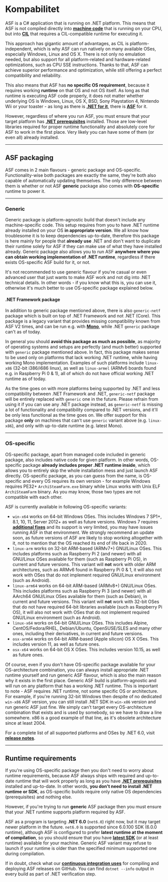 # Kompabilitet

ASF is a C# application that is running on .NET platform. This means that ASF is not compiled directly into **[machine code](https://en.wikipedia.org/wiki/Machine_code)** that is running on your CPU, but into **[CIL](https://en.wikipedia.org/wiki/Common_Intermediate_Language)** that requires a CIL-compatible runtime for executing it.

This approach has gigantic amount of advantages, as CIL is platform-independent, which is why ASF can run natively on many available OSes, especially Windows, Linux and OS X. There is not only no emulation needed, but also support for all platform-related and hardware-related optimizations, such as CPU SSE instructions. Thanks to that, ASF can achieve superior performance and optimization, while still offering a perfect compatibility and reliability.

This also means that ASF has **no specific OS requirement**, because it requires working **runtime** on that OS and not OS itself. As long as that runtime is executing ASF code properly, it does not matter whether underlying OS is Windows, Linux, OS X, BSD, Sony Playstation 4, Nintendo Wii or your toaster - as long as there is **[.NET for it](https://dotnet.microsoft.com/download/dotnet)**, there is **[ASF](https://github.com/JustArchiNET/ArchiSteamFarm/releases/latest)** for it.

However, regardless of where you run ASF, you must ensure that your target platform has **[.NET prerequisites](https://github.com/dotnet/core/blob/main/Documentation/prereqs.md)** installed. Those are low-level libraries required for proper runtime functionality and absolutely core for ASF to work in the first place. Very likely you can have some of them (or even all) already installed.

---

## ASF packaging

ASF comes in 2 main flavours - generic package and OS-specific. Functionality-wise both packages are exactly the same, they're both also capable of automatically updating themselves. The only difference between them is whether or not ASF **generic** package also comes with **OS-specific** runtime to power it.

---

### Generic

Generic package is platform-agnostic build that doesn't include any machine-specific code. This setup requires from you to have .NET runtime already installed on your OS **in appropriate version**. We all know how troublesome it is to keep dependencies up-to-date, therefore this package is here mainly for people that **already use** .NET and don't want to duplicate their runtime solely for ASF if they can make use of what they have installed already. Generic package also allows you to run ASF **anywhere where you can obtain working implementation of .NET runtime**, regardless if there exists OS-specific ASF build for it, or not.

It's not recommended to use generic flavour if you're casual or even advanced user that just wants to make ASF work and not dig into .NET technical details. In other words - if you know what this is, you can use it, otherwise it's much better to use OS-specific package explained below.

#### .NET Framework package

In addition to generic package mentioned above, there is also `generic-netf` package which is built on top of .NET Framework and not .NET (Core). This package is a legacy variant that provides missing compatibility known from ASF V2 times, and can be run e.g. with **[Mono](https://www.mono-project.com)**, while .NET `generic` package can't as of today.

In general you should **avoid this package as much as possible**, as majority of operating systems and setups are perfectly (and much better) supported with `generic` package mentioned above. In fact, this package makes sense to be used only on platforms that lack working .NET runtime, while having working Mono implementation. Examples of such platforms include `linux-x86` (32-bit i386/i686 linux), as well as `linux-armel` (ARMv6 boards found e.g. in Raspberry Pi 0 & 1), all of which do not have official working .NET runtime as of today.

As the time goes on with more platforms being supported by .NET and less compatibility between .NET Framework and .NET, `generic-netf` package will be entirely replaced with `generic` one in the future. Please refrain from using it if you can use any .NET package instead, as `generic-netf` is missing a lot of functionality and compatibility compared to .NET versions, and it'll be only less functional as the time goes on. We offer support for this package **only** on machines that can't use `generic` variant above (e.g. `linux-x86`), and only with up-to-date runtime (e.g. latest Mono).

---

### OS-specific

OS-specific package, apart from managed code included in generic package, also includes native code for given platform. In other words, OS-specific package **already includes proper .NET runtime inside**, which allows you to entirely skip the whole installation mess and just launch ASF directly. OS-specific package, as you can guess from the name, is OS-specific and every OS requires its own version - for example Windows requires PE32+ `ArchiSteamFarm.exe` binary while Linux works with Unix ELF `ArchiSteamFarm` binary. As you may know, those two types are not compatible with each other.

ASF is currently available in following OS-specific variants:

- `win-x64` works on 64-bit Windows OSes. This includes Windows 7 SP1+, 8.1, 10, 11, Server 2012+ as well as future versions. Windows 7 requires **[additional fixes](https://github.com/JustArchiNET/ArchiSteamFarm/wiki/Setting-up#windows)** and its support is very limited, you may have issues running ASF in that environment. We strongly recommend an update soon, as future versions of ASF are likely to stop working altogether with it, not to mention that the OS reached its end of life back in 2020.
- `linux-arm` works on 32-bit ARM-based (ARMv7+) GNU/Linux OSes. This includes platforms such as Raspberry Pi 2 (and newer) with all GNU/Linux OSes available for them (such as Raspberry Pi OS), in current and future versions. This variant will **not** work with older ARM architectures, such as ARMv6 found in Raspberry Pi 0 & 1, it will also not work with OSes that do not implement required GNU/Linux environment (such as Android).
- `linux-arm64` works on 64-bit ARM-based (ARMv8+) GNU/Linux OSes. This includes platforms such as Raspberry Pi 3 (and newer) with all AArch64 GNU/Linux OSes available for them (such as Debian), in current and future versions. This variant will **not** work with 32-bit OSes that do not have required 64-bit libraries available (such as Raspberry Pi OS), it will also not work with OSes that do not implement required GNU/Linux environment (such as Android).
- `linux-x64` works on 64-bit GNU/Linux OSes. This includes Alpine, CentOS/Fedora/RHEL, Debian/Ubuntu, OpenSUSE/SLES and many other ones, including their derivatives, in current and future versions.
- `osx-arm64` works on 64-bit ARM-based (Apple silicon) OS X OSes. This includes version 11, as well as future ones.
- `osx-x64` works on 64-bit OS X OSes. This includes version 10.15, as well as future ones.

Of course, even if you don't have OS-specific package available for your OS-architecture combination, you can always install appropriate .NET runtime yourself and run generic ASF flavour, which is also the main reason why it exists in the first place. Generic ASF build is platform-agnostic and will run on any platform that has a working .NET runtime. This is important to note - ASF requires .NET runtime, not some specific OS or architecture. For example, if you're running 32-bit Windows then despite of no dedicated `win-x86` ASF version, you can still install .NET SDK in `win-x86` version and run generic ASF just fine. We simply can't target every OS-architecture combination that exists and is used by somebody, so we have to draw a line somewhere. x86 is a good example of that line, as it's obsolete architecture since at least 2004.

For a complete list of all supported platforms and OSes by .NET 6.0, visit **[release notes](https://github.com/dotnet/core/blob/main/release-notes/6.0/supported-os.md)**.

---

## Runtime requirements

If you're using OS-specific package then you don't need to worry about runtime requirements, because ASF always ships with required and up-to-date runtime that will work properly as long as you have **[.NET prerequisites](https://github.com/dotnet/core/blob/main/Documentation/prereqs.md)** installed and up-to-date. In other words, **you don't need to install .NET runtime or SDK**, as OS-specific builds require only native OS dependencies (prerequisites) and nothing else.

However, if you're trying to run **generic** ASF package then you must ensure that your .NET runtime supports platform required by ASF.

ASF as a program is targeting **.NET 6.0** (`net6.0`) right now, but it may target newer platform in the future. `net6.0` is supported since 6.0.100 SDK (6.0.0 runtime), although ASF is configured to prefer **latest runtime at the moment of compilation**, so you should ensure that you have **[latest SDK](https://dotnet.microsoft.com/download)** (or at least runtime) available for your machine. Generic ASF variant may refuse to launch if your runtime is older than the specified minimum supported one during compilation.

If in doubt, check what our **[continuous integration uses](https://github.com/JustArchiNET/ArchiSteamFarm/actions/workflows/publish.yml?query=branch%3Amain)** for compiling and deploying ASF releases on GitHub. You can find `dotnet --info` output in every build as part of .NET verification step.